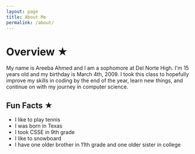 ```yaml
---
layout: page
title: About Me
permalink: /about/
---
```


# Overview ★
My name is Areeba Ahmed and I am a sophomore at Del Norte High. I'm 15 years old and my birthday is March 4th, 2009. I took this class to hopefully improve my skills in coding by the end of the year, learn new things, and continue on with my journey in computer science.

## Fun Facts ★
* I like to play tennis
* I was born in Texas
* I took CSSE in 9th grade
* I like to snowboard
* I have one older brother in 11th grade and one older sister in college





